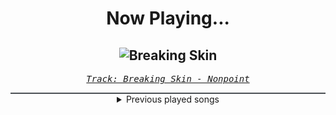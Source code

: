 <div align="center"> 
<h1>Now Playing...</h1>

![Breaking Skin](https://i.scdn.co/image/ab67616d00001e02a1acb3ec1bdd2a82d0f72364)
--
_<samp><a href="https://open.spotify.com/track/5WBYz1iWTkuLHnhnKUQVSp">Track: Breaking Skin - Nonpoint</a></samp>_

<div style="border: 1px #4B5054 solid"></div>
<details>
  <summary>
    Previous played songs
  </summary>
  <table>
    <thead>
      <tr>
        <th>
          Artist
        </th>
        <th>
          Song
        </th>
        <th>
          Link
        </th>
      </tr>
    </thead>
    <tbody>
      <tr><td>Nonpoint</td><td>Breaking Skin</td><td><a href="https://open.spotify.com/track/5WBYz1iWTkuLHnhnKUQVSp">https://open.spotify.com/track/5WBYz1iWTkuLHnhnKUQVSp</a></td></tr><tr><td>Blue Stahli</td><td>ULTRAnumb</td><td><a href="https://open.spotify.com/track/3B0hzwc1e8AYOytj9hZS2I">https://open.spotify.com/track/3B0hzwc1e8AYOytj9hZS2I</a></td></tr><tr><td>Apocalyptica</td><td>I'm Not Jesus - International Version</td><td><a href="https://open.spotify.com/track/7rCHmESfvRcjqaU7My7ge8">https://open.spotify.com/track/7rCHmESfvRcjqaU7My7ge8</a></td></tr><tr><td>Daughtry</td><td>Crashed</td><td><a href="https://open.spotify.com/track/6FloKsrJUSnIjzB62E0MJE">https://open.spotify.com/track/6FloKsrJUSnIjzB62E0MJE</a></td></tr><tr><td>Lacuna Coil</td><td>Trip the Darkness</td><td><a href="https://open.spotify.com/track/071qZ9lL7h6ULW1WNgQjE3">https://open.spotify.com/track/071qZ9lL7h6ULW1WNgQjE3</a></td></tr><tr><td>Disturbed</td><td>Façade</td><td><a href="https://open.spotify.com/track/4uxh8UgysQrm5jUfIMNeJb">https://open.spotify.com/track/4uxh8UgysQrm5jUfIMNeJb</a></td></tr><tr><td>Disturbed</td><td>Asylum</td><td><a href="https://open.spotify.com/track/7axBWEWsktDI6xpkv9tulo">https://open.spotify.com/track/7axBWEWsktDI6xpkv9tulo</a></td></tr><tr><td>Sleep Theory</td><td>Words Are Worthless</td><td><a href="https://open.spotify.com/track/1FwQ5seq3gFcqLAsIu8QpE">https://open.spotify.com/track/1FwQ5seq3gFcqLAsIu8QpE</a></td></tr><tr><td>Versus Me</td><td>Echoes</td><td><a href="https://open.spotify.com/track/72mfxZKrn7uUGJ5VIHQctO">https://open.spotify.com/track/72mfxZKrn7uUGJ5VIHQctO</a></td></tr><tr><td>The Plot In You</td><td>Silence</td><td><a href="https://open.spotify.com/track/7tv8zTisovOo3Xb9KAVOpa">https://open.spotify.com/track/7tv8zTisovOo3Xb9KAVOpa</a></td></tr><tr><td>The Plot In You</td><td>Silence</td><td><a href="https://open.spotify.com/track/7tv8zTisovOo3Xb9KAVOpa">https://open.spotify.com/track/7tv8zTisovOo3Xb9KAVOpa</a></td></tr><tr><td>Sleep Token</td><td>Dangerous</td><td><a href="https://open.spotify.com/track/105Fwh9wijwT41rrfgSnrE">https://open.spotify.com/track/105Fwh9wijwT41rrfgSnrE</a></td></tr><tr><td>Bad Omens</td><td>Specter</td><td><a href="https://open.spotify.com/track/5krhWYmWIKJhI96deUujm8">https://open.spotify.com/track/5krhWYmWIKJhI96deUujm8</a></td></tr><tr><td>Fit For A King</td><td>Between Us</td><td><a href="https://open.spotify.com/track/1WtuhwrmV5N4XycakHfzKe">https://open.spotify.com/track/1WtuhwrmV5N4XycakHfzKe</a></td></tr><tr><td>Sleep Token</td><td>Damocles</td><td><a href="https://open.spotify.com/track/3enIFKYJKSVyjXVzmup28I">https://open.spotify.com/track/3enIFKYJKSVyjXVzmup28I</a></td></tr><tr><td>Sleep Token</td><td>Caramel</td><td><a href="https://open.spotify.com/track/1QrbZhFYlViXd60g130vw1">https://open.spotify.com/track/1QrbZhFYlViXd60g130vw1</a></td></tr><tr><td>Dayseeker</td><td>Sleeptalk</td><td><a href="https://open.spotify.com/track/53Ssvy5Rww0BPTtOw375zW">https://open.spotify.com/track/53Ssvy5Rww0BPTtOw375zW</a></td></tr><tr><td>Sleep Token</td><td>Rain</td><td><a href="https://open.spotify.com/track/0GXwlEXCO8qeeeOIYpsR3m">https://open.spotify.com/track/0GXwlEXCO8qeeeOIYpsR3m</a></td></tr><tr><td>Dayseeker</td><td>Soulburn</td><td><a href="https://open.spotify.com/track/4O0B7QdQ03X6gTwDWdWce3">https://open.spotify.com/track/4O0B7QdQ03X6gTwDWdWce3</a></td></tr><tr><td>Currents</td><td>Kill the Ache</td><td><a href="https://open.spotify.com/track/1zNBVe8QG37iPLLQHlUS2u">https://open.spotify.com/track/1zNBVe8QG37iPLLQHlUS2u</a></td></tr>
    </tbody>
  </table>
</details>

</div>
